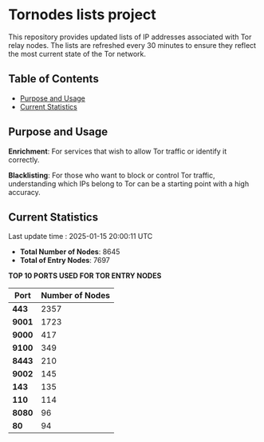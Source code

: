# Tornodes lists project

This repository provides updated lists of IP addresses associated with Tor relay nodes. The lists are refreshed every 30 minutes to ensure they reflect the most current state of the Tor network.

## Table of Contents

- [Purpose and Usage](#purpose-and-usage)
- [Current Statistics](#current-statistics)


## Purpose and Usage

**Enrichment**: For services that wish to allow Tor traffic or identify it correctly.

**Blacklisting**: For those who want to block or control Tor traffic, understanding which IPs belong to Tor can be a starting point with a high accuracy.

## Current Statistics

Last update time : 2025-01-15 20:00:11 UTC

- **Total Number of Nodes**: 8645
- **Total of Entry Nodes**: 7697

**TOP 10 PORTS USED FOR TOR ENTRY NODES**

| **Port** | **Number of Nodes** |
|------|-----------------|
| **443**   | 2357  |
| **9001**   | 1723  |
| **9000**   | 417  |
| **9100**   | 349  |
| **8443**   | 210  |
| **9002**   | 145  |
| **143**   | 135  |
| **110**   | 114  |
| **8080**   | 96  |
| **80**   | 94  |

